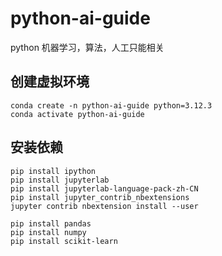 # python-ai-guide
python 机器学习，算法，人工只能相关

## 创建虚拟环境
```shell
conda create -n python-ai-guide python=3.12.3
conda activate python-ai-guide
```

## 安装依赖
```shell
pip install ipython
pip install jupyterlab
pip install jupyterlab-language-pack-zh-CN
pip install jupyter_contrib_nbextensions 
jupyter contrib nbextension install --user

pip install pandas
pip install numpy
pip install scikit-learn
```
